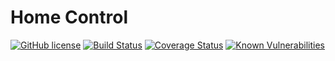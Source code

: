 # Home Control

[![GitHub license](https://img.shields.io/github/license/chrisEff/home-server-gui-react.svg)](LICENSE)
[![Build Status](https://travis-ci.com/chrisEff/home-server-gui-react.svg?branch=master)](https://travis-ci.com/chrisEff/home-server-gui-react)
[![Coverage Status](https://coveralls.io/repos/github/chrisEff/home-server-gui-react/badge.svg?branch=master)](https://coveralls.io/github/chrisEff/home-server-gui-react?branch=master)
[![Known Vulnerabilities](https://snyk.io/test/github/chrisEff/home-server-gui-react/badge.svg?targetFile=package.json)](https://snyk.io/test/github/chrisEff/home-server-gui-react?targetFile=package.json)
